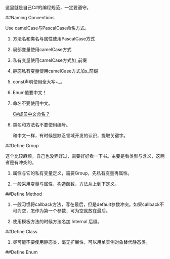 ﻿这里就是自己C#的编程规范，一定要遵守。

##Naming Conventions

Use camelCase与PascalCase命名方式。

1. 方法名和类名与属性使用PascalCase方式

1. 局部变量使用camelCase方式

1. 私有变量使用camelCase方式加_前缀

1. 静态私有变量使用camelCase方式加s_前缀

1. const声明使用全大写+_。

1. Enum值要中文！

1. 命名不要使用中文。

	[C#成员中文命名？](http://www.zhihu.com/question/29426006)

1. 类名和方法名不要使用编号。

	和中文一样，有时候是缺乏领域开发的认识，提取关键字。

##Define Group

这个比较麻烦，自己也没弄好过，需要好好看一下书。主要是看类型与含义，这两者是有冲突的。

1. 属性与它的私有变量定义，需要Group，先私有变量再属性。

1. 一般采用变量与属性，构造函数，方法从上到下定义。

##Define Method

1. 一般习惯将callback方法，写在最后，但是default参数冲突。如果callback不可为空，怎作为第一个参数，可为空就放在最后。 

1. 使用模板方法的时候方法名加 Internal 后缀。

##Define Class

1. 尽可能不要使用静态类，毫无扩展性，可以用单实例对象替代静态类。


##Define Enum

